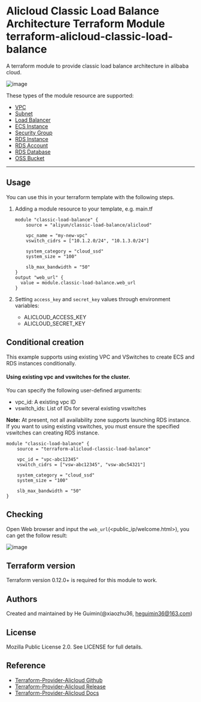 Alicloud Classic Load Balance Architecture Terraform Module
terraform-alicloud-classic-load-balance
=====================================================================

A terraform module to provide classic load balance architecture in alibaba cloud.

![image](https://github.com/aliyun/terraform-alicloud-classic-load-balance/blob/master/architecture.png)

These types of the module resource are supported:

- [VPC](https://www.terraform.io/docs/providers/alicloud/r/vpc.html)
- [Subnet](https://www.terraform.io/docs/providers/alicloud/r/vswitch.html)
- [Load Balancer](https://www.terraform.io/docs/providers/alicloud/r/slb.html)
- [ECS Instance](https://www.terraform.io/docs/providers/alicloud/r/instance.html)
- [Security Group](https://www.terraform.io/docs/providers/alicloud/r/security_group.html)
- [RDS Instance](https://www.terraform.io/docs/providers/alicloud/r/db_instance.html)
- [RDS Account](https://www.terraform.io/docs/providers/alicloud/r/db_account.html)
- [RDS Database](https://www.terraform.io/docs/providers/alicloud/r/db_database.html)
- [OSS Bucket](https://www.terraform.io/docs/providers/alicloud/r/oss_bucket.html)


----------------------

Usage
-----
You can use this in your terraform template with the following steps.

1. Adding a module resource to your template, e.g. main.tf


    ```
    module "classic-load-balance" {
        source = "aliyun/classic-load-balance/alicloud"

        vpc_name = "my-new-vpc"
        vswitch_cidrs = ["10.1.2.0/24", "10.1.3.0/24"]

        system_category = "cloud_ssd"
        system_size = "100"

        slb_max_bandwidth = "50"
    }
    output "web_url" {
      value = module.classic-load-balance.web_url
    }
    ```

2. Setting `access_key` and `secret_key` values through environment variables:

    - ALICLOUD_ACCESS_KEY
    - ALICLOUD_SECRET_KEY

Conditional creation
--------------------
This example supports using existing VPC and VSwitches to create ECS and RDS instances conditionally.

#### Using existing vpc and vswitches for the cluster.

You can specify the following user-defined arguments:

* vpc_id: A existing vpc ID
* vswitch_ids: List of IDs for several existing vswitches

**Note:** At present, not all availability zone supports launching RDS instance. If you want to using existing vswitches,
you must ensure the specified vswitches can creating RDS instance.

```
module "classic-load-balance" {
    source = "terraform-alicloud-classic-load-balance"

    vpc_id = "vpc-abc12345"
    vswitch_cidrs = ["vsw-abc12345", "vsw-abc54321"]

    system_category = "cloud_ssd"
    system_size = "100"

    slb_max_bandwidth = "50"
}
```

Checking
--------

Open Web browser and input the `web_url`(<public_ip/welcome.html>), you can get the follow result:

![image](https://github.com/aliyun/terraform-alicloud-classic-load-balance/blob/master/welcome.png)

Terraform version
-----------------
Terraform version 0.12.0+ is required for this module to work.

Authors
-------
Created and maintained by He Guimin(@xiaozhu36, heguimin36@163.com)

License
-------
Mozilla Public License 2.0. See LICENSE for full details.

Reference
---------
* [Terraform-Provider-Alicloud Github](https://github.com/terraform-providers/terraform-provider-alicloud)
* [Terraform-Provider-Alicloud Release](https://releases.hashicorp.com/terraform-provider-alicloud/)
* [Terraform-Provider-Alicloud Docs](https://www.terraform.io/docs/providers/alicloud/)


